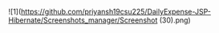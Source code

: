 ![1](https://github.com/priyansh19csu225/DailyExpense-JSP-Hibernate/Screenshots_manager/Screenshot (30).png)
